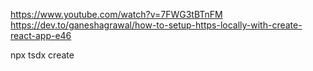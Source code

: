 https://www.youtube.com/watch?v=7FWG3tBTnFM
https://dev.to/ganeshagrawal/how-to-setup-https-locally-with-create-react-app-e46


npx tsdx create